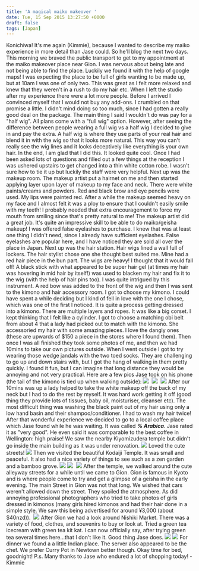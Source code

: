 ```yaml
---
title: 'A magical maiko makeover '
date: Tue, 15 Sep 2015 13:27:50 +0000
draft: false
tags: [Japan]
---
```


Konichiwa! It's me again (Kimmie), because I wanted to describe my maiko experience in more detail than Jase could. So he'll blog the next two days. This morning we braved the public transport to get to my appointment at the maiko makeover place near Gion. I was nervous about being late and not being able to find the place. Luckily we found it with the help of google maps! I was expecting the place to be full of girls wanting to be made up, but at 10am I was one of only two. This was great as I felt more relaxed and knew that they weren't in a rush to do my hair etc. When I left the studio after my experience there were a lot more people. Before I arrived I convinced myself that I would not buy any add-ons. I crumbled on that promise a little. I didn't mind doing so too much, since I had gotten a really good deal on the package. The main thing I said I wouldn't do was pay for a "half wig". All plans come with a "full wig" option. However, after seeing the difference between people wearing a full wig vs a half wig I decided to give in and pay the extra. A half wig is where they use parts of your real hair and blend it in with the wig so that it looks more natural. This way you can't really see the wig lines and it looks deceptively like everything is your own hair. In the end, I am glad that I did this. It looked quite cool. Once I had been asked lots of questions and filled out a few things at the reception I was ushered upstairs to get changed into a thin white cotton robe. I wasn't sure how to tie it up but luckily the staff were very helpful. Next up was the makeup room. The makeup artist put a hairnet on me and then started applying layer upon layer of makeup to my face and neck. There were white paints/creams and powders. Red and black brow and eye pencils were used. My lips were painted red. After a while the makeup seemed heavy on my face and I almost felt it was a ploy to ensure that I couldn't easily smile with my teeth! I probably needed that extra encouragement to force my mouth from smiling since that's pretty natural to me! The makeup artist did a great job. It's quite an impressive skill to be able to do maiko/geisha makeup! I was offered false eyelashes to purchase. I knew that was at least one thing I didn't need, since I already have sufficient eyelashes. False eyelashes are popular here, and I have noticed they are sold all over the place in Japan. Next up was the hair station. Hair wigs lined a wall full of lockers. The hair stylist chose one she thought best suited me. Mine had a red hair piece in the bun part. The wigs are heavy! I thought that it would fall off! A black stick with what appeared to be super hair gel (at times my hair was hovering in mid hair by itself!) was used to blacken my hair and fix it to the wig (with the help of hair pins too). I was quite intrigued by this instrument. A red bow was added to the front of the wig and then I was sent to the kimono and hair accessory room. I got to choose my kimono. I could have spent a while deciding but I kind of fell in love with the one I chose, which was one of the first I noticed. It is quite a process getting dressed into a kimono. There are multiple layers and ropes. It was like a big corset. I kept thinking that I felt like a cylinder. I got to choose a matching obi belt from about 4 that a lady had picked out to match with the kimono. She accessoried my hair with some amazing pieces. I love the dangly ones (these are upwards of $150 a piece in the stores where I found them). Then once I was all finished they took some photos of me, and then we had 10mins to take our own pictures outside. When I went outside I got to try wearing those wedge jandals with the two toed socks. They are challenging to go up and down stairs with, but I got the hang of walking in them pretty quickly. I found it fun, but I can imagine that long distance they would be annoying and not very practical. Here are a few pics Jase took on his phone (the tail of the kimono is tied up when walking outside): [![](https://jovialdragon.files.wordpress.com/2015/09/img_1212.jpg)](https://jovialdragon.files.wordpress.com/2015/09/img_1212.jpg)  [![](https://jovialdragon.files.wordpress.com/2015/09/img_1210.jpg)](https://jovialdragon.files.wordpress.com/2015/09/img_1210.jpg)  [![](https://jovialdragon.files.wordpress.com/2015/09/img_1213.jpg)](https://jovialdragon.files.wordpress.com/2015/09/img_1213.jpg) After our 10mins was up a lady helped to take the white makeup off the back of my neck but I had to do the rest by myself. It was hard work getting it off (good thing they provide lots of tissues, baby oil, moisturiser, cleanser etc). The most difficult thing was washing the black paint out of my hair using only a low hand basin and their shampoo/conditioner. I had to wash my hair twice! After that wonderful experience we decided to go to a local coffee place which Jase found while he was waiting. It was called **_% Arabica_**. Jase rated it as "very good". He even said it was comparable to the best coffee in Wellington: high praise! We saw the nearby Kiyomizudera temple but didn't go inside the main building as it was under renovation. [![](https://jovialdragon.files.wordpress.com/2015/09/img_1218.jpg)](https://jovialdragon.files.wordpress.com/2015/09/img_1218.jpg) Loved the cute streets! [![](https://jovialdragon.files.wordpress.com/2015/09/img_1207.jpg)](https://jovialdragon.files.wordpress.com/2015/09/img_1207.jpg) Then we visited the beautiful Kodaiji Temple. It was small and peaceful. It also had a nice variety of things to see such as a zen garden and a bamboo grove. [![](https://jovialdragon.files.wordpress.com/2015/09/img_1225.jpg)](https://jovialdragon.files.wordpress.com/2015/09/img_1225.jpg) [![](https://jovialdragon.files.wordpress.com/2015/09/img_1226.jpg)](https://jovialdragon.files.wordpress.com/2015/09/img_1226.jpg)  [![](https://jovialdragon.files.wordpress.com/2015/09/img_1228.jpg)](https://jovialdragon.files.wordpress.com/2015/09/img_1228.jpg) After the temple, we walked around the cute alleyway streets for a while until we came to Gion. Gion is famous in Kyoto and is where people come to try and get a glimpse of a geisha in the early evening. The main Street in Gion was not that long. We wished that cars weren't allowed down the street. They spoiled the atmosphere. As did annoying professional photographers who tried to take photos of girls dressed in kimonos (many girls hired kimonos and had their hair done in a simple style. We saw this being advertised for around ¥3,000 (about $40nzd)).  [![](https://jovialdragon.files.wordpress.com/2015/09/img_1230.jpg)](https://jovialdragon.files.wordpress.com/2015/09/img_1230.jpg) After Gion we had a look around Nishiki Market. There was a variety of food, clothes, and souvenirs to buy or look at. Tried a green tea icecream with green tea kit kat. I can now officially say, after trying green tea several times here...that I don't like it. Good thing Jase does. [![](https://jovialdragon.files.wordpress.com/2015/09/img_1231.jpg)](https://jovialdragon.files.wordpress.com/2015/09/img_1231.jpg) [![](https://jovialdragon.files.wordpress.com/2015/09/img_1232.jpg)](https://jovialdragon.files.wordpress.com/2015/09/img_1232.jpg) For dinner we found a a little Indian place. The server also appeared to be the chef. We prefer Curry Pot in Newtown better though. Okay time for bed, goodnight! P.s. Many thanks to Jase who endured a lot of shopping today! -Kimmie
